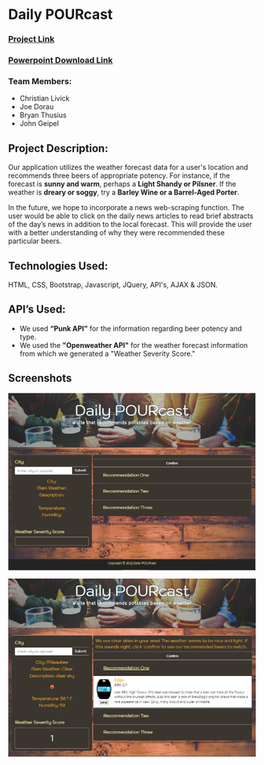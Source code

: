 # Daily POURcast
### [Project Link](https://johnpgeipel.github.io/Awesome_Project/)

### [Powerpoint Download Link](https://github.com/johnpgeipel/Awesome_Project/blob/master/Daily%20POURcast.pptx?raw=true)

### Team Members:
* Christian Livick
* Joe Dorau
* Bryan Thusius
* John Geipel


## Project Description:
Our application utilizes the weather forecast data for a user's location and recommends three beers of appropriate potency. For instance, if the forecast is **sunny and warm**, perhaps a **Light Shandy or Pilsner**. If the weather is **dreary or soggy**, try a **Barley Wine or a Barrel-Aged Porter**.

 In the future, we hope to incorporate a news web-scraping function. The user would be able to click on the daily news articles to read brief abstracts of the day’s news in addition to the local forecast. This will provide the user with a better understanding of why they were recommended these particular beers. 

## Technologies Used:
HTML, CSS, Bootstrap, Javascript, JQuery, API's, AJAX & JSON. 

## API’s Used:
* We used **“Punk API”** for the information regarding beer potency and type.
* We used the **"Openweather API"** for the weather forecast information from which we generated a "Weather Severity Score."

## Screenshots
![Landing Page](assets/images/project_one.PNG)

![Landing Page](assets/images/project_two.PNG)

<!-- ## Breakdown of Tasks:
Gather API data, analyze JSON, etc.
Create user interface
Write script -->
